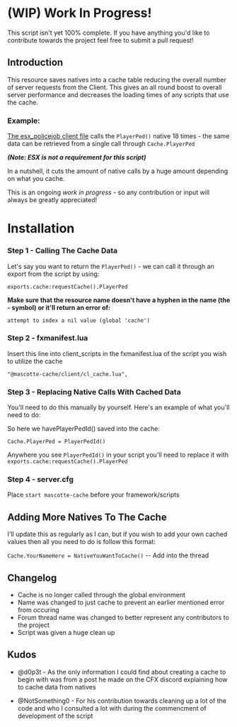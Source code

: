 # (WIP) Work In Progress!

This script isn't yet 100% complete. If you have anything you'd like to contribute towards the project feel free to submit a pull request!


## **Introduction**

This resource saves natives into a cache table reducing the overall number of server requests from the Client. This gives an all round boost to overall server performance and decreases the loading times of any scripts that use the cache.

### **Example:**

[The esx_policejob client file](https://github.com/esx-framework/esx_policejob/blob/master/client/main.lua) calls the `PlayerPed()` native 18 times - the same data can be retrieved from a single call through `Cache.PlayerPed`

***(Note: ESX is not a requirement for this script)***

In a nutshell, it cuts the amount of native calls by a huge amount depending on what you cache.

This is an ongoing *work in progress* - so any contribution or input will always be greatly appreciated!


# Installation

### Step 1 - Calling The Cache Data

Let's say you want to return the `PlayerPed()` - we can call it through an export from the script by using:

`exports.cache:requestCache().PlayerPed`

**Make sure that the resource name doesn't have a hyphen in the name (the - symbol) or it'll return an error of:**

  `attempt to index a nil value (global 'cache')`

### Step 2 - fxmanifest.lua

Insert this line into client_scripts in the fxmanifest.lua of the script you wish to utilize the cache

`"@mascotte-cache/client/cl_cache.lua",`

### Step 3 - Replacing Native Calls With Cached Data

You'll need to do this manually by yourself. Here's an example of what you'll need to do:

So here we havePlayerPedId() saved into the cache:

`Cache.PlayerPed = PlayerPedId()`

Anywhere you see `PlayerPedId()` in your script you'll need to replace it with `exports.cache:requestCache().PlayerPed`

### Step 4 - server.cfg

Place `start mascotte-cache` before your framework/scripts

## Adding More Natives To The Cache

I'll update this as regularly as I can, but if you wish to add your own cached values then all you need to do is follow this format:


`Cache.YourNameHere = NativeYouWantToCache()` -- Add into the thread

## Changelog

- Cache is no longer called through the global environment 
- Name was changed to just cache to prevent an earlier mentioned error from occuring
- Forum thread name was changed to better represent any contributors to the project
- Script was given a huge clean up


## Kudos 

- @d0p3t - As the only information I could find about creating a cache to begin with was from a post he made on the CFX discord explaining how to cache data from natives

- @NotSomething0 - For his contribution towards cleaning up a lot of the code and who I consulted a lot with during the commencment of development of the script

